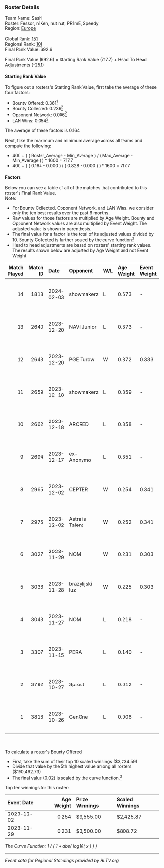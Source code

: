 ### Roster Details<br />
Team Name: Sashi<br />
Roster: Fessor, n1Xen, nut nut, PR1mE, Speedy<br />
Region: [Europe]( ../standings_europe.md)<br />
<br />
Global Rank: [151](../standings_global.md)<br />
Regional Rank: [101]( ../standings_europe.md)<br />
Final Rank Value:  692.6<br />
<br />
Final Rank Value (692.6) = Starting Rank Value (717.7) + Head To Head Adjustments (-25.1)<br />

#### Starting Rank Value<br />
To figure out a rosters's Starting Rank Value, first take the average of these four factors:<br />
- Bounty Offered: 0.361[<sup>1</sup>](#table2)
- Bounty Collected: 0.236[<sup>2</sup>](#table1)
- Opponent Network: 0.006[<sup>2</sup>](#table1)
- LAN Wins: 0.054[<sup>2</sup>](#table1)

The average of these factors is 0.164<br />
<br />
Next, take the maximum and minimum average across all teams and compute the following:<br />
- 400 + ( ( Roster_Average - Min_Average ) / ( Max_Average - Min_Average ) ) * 1600 = 717.7
- 400 + ( ( 0.164 - 0.000 ) / ( 0.828 - 0.000 ) ) * 1600 = 717.7


#### Factors<br />
Below you can see a table of all of the matches that contributed to this roster's Final Rank Value.<br />
Note:<br />

- For Bounty Collected, Opponent Network, and LAN Wins, we consider only the ten best results over the past 6 months.
- Raw values for those factors are multiplied by Age Weight. Bounty and Opponent Network values are also multiplied by Event Weight. The adjusted value is shown in parenthesis.
- The final value for a factor is the total of its adjusted values divided by 10. Bounty Collected is further scaled by the curve function[<sup>3</sup>](#curveFunction)
- Head to head adjustments are based on rosters' starting rank values. The results shown below are adjusted by Age Weight and not Event Weight
<span id="table1"></span><br />


| Match Played | Match ID | Date       | Opponent        | W/L | Age Weight | Event Weight | Bounty Collected | Opponent Network | LAN Wins  | H2H Adj. | Roster                                |
| -: | -: | :- | :- | :- | :- | :- | :- | :- | :- | -: | :- |
|           14 |     1818 | 2024-02-03 | showmakerz      | L   | 0.673      | -            | -                | -                | -         |   -15.89 | Fessor, n1Xen, nut nut, PR1mE, Speedy |
|           13 |     2640 | 2023-12-20 | NAVI Junior     | L   | 0.373      | -            | -                | -                | -         |    -5.61 | Fessor, n1Xen, nut nut, PR1mE, Speedy |
|           12 |     2643 | 2023-12-20 | PGE Turow       | W   | 0.372      | 0.333        | 0.014 (0.002)    | 0.108 (0.013)    | 0 (0.000) |     5.98 | Fessor, n1Xen, nut nut, PR1mE, Speedy |
|           11 |     2659 | 2023-12-18 | showmakerz      | L   | 0.359      | -            | -                | -                | -         |    -8.59 | Fessor, n1Xen, nut nut, PR1mE, Speedy |
|           10 |     2662 | 2023-12-18 | ARCRED          | L   | 0.358      | -            | -                | -                | -         |    -5.85 | Fessor, n1Xen, nut nut, PR1mE, Speedy |
|            9 |     2694 | 2023-12-17 | ex-Anonymo      | L   | 0.351      | -            | -                | -                | -         |    -4.80 | Fessor, n1Xen, nut nut, PR1mE, Speedy |
|            8 |     2965 | 2023-12-02 | CEPTER          | W   | 0.254      | 0.341        | 0.004 (0.000)    | 0.012 (0.001)    | 1 (0.254) |     2.99 | aizy, n1Xen, nut nut, PR1mE, Speedy   |
|            7 |     2975 | 2023-12-02 | Astralis Talent | W   | 0.252      | 0.341        | 0.028 (0.002)    | 0.224 (0.019)    | 1 (0.252) |     5.34 | aizy, n1Xen, nut nut, PR1mE, Speedy   |
|            6 |     3027 | 2023-11-29 | NOM             | W   | 0.231      | 0.303        | 0.003 (0.000)    | 0.044 (0.003)    | 0 (0.000) |     3.19 | aizy, n1Xen, nut nut, PR1mE, Speedy   |
|            5 |     3036 | 2023-11-28 | brazylijski luz | W   | 0.225      | 0.303        | 0.019 (0.001)    | 0.356 (0.024)    | 0 (0.000) |     4.35 | aizy, n1Xen, nut nut, PR1mE, Speedy   |
|            4 |     3043 | 2023-11-27 | NOM             | L   | 0.218      | -            | -                | -                | -         |    -3.87 | aizy, n1Xen, nut nut, PR1mE, Speedy   |
|            3 |     3307 | 2023-11-15 | PERA            | L   | 0.140      | -            | -                | -                | -         |    -1.89 | aizy, n1Xen, nut nut, PR1mE, Speedy   |
|            2 |     3792 | 2023-10-27 | Sprout          | L   | 0.012      | -            | -                | -                | -         |    -0.30 | aizy, n1Xen, nut nut, PR1mE, Speedy   |
|            1 |     3818 | 2023-10-26 | GenOne          | L   | 0.006      | -            | -                | -                | -         |    -0.11 | aizy, J3nsyy, nut nut, PR1mE, Speedy  |

<br />
<span id="table2"></span><br />
To calculate a roster's Bounty Offered:<br />

- First, take the sum of their top 10 scaled winnings ($3,234.59)
- Divide that value by the 5th highest value among all rosters ($190,462.73)
- The final value (0.02) is scaled by the curve function.[<sup>3</sup>](#curveFunction)

Top ten winnings for this roster:<br />

| Event Date | Age Weight | Prize Winnings | Scaled Winnings |
| :- | -: | :- | :- |
| 2023-12-02 |      0.254 | $9,555.00      | $2,425.87       |
| 2023-11-29 |      0.231 | $3,500.00      | $808.72         |


<span id="curveFunction"></span>_The Curve Function: 1 / ( 1 + abs( log10( x ) ) )_<br />

---
_Event data for Regional Standings provided by HLTV.org_<br />
